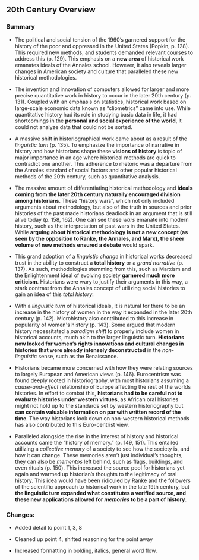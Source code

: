 ## 20th Century Overview

### Summary

- The political and social tension of the 1960’s garnered support for the history of the poor and oppressed in the United States (Popkin, p. 128). This required new methods, and students demanded relevant courses to address this (p. 129). This emphasis on a **new area** of historical work emanates ideals of the Annales school. However, it also reveals larger changes in American society and culture that paralleled these new historical methodologies. 

- The invention and innovation of computers allowed for larger and more precise quantitative work in history to occur in the later 20th century (p. 131). Coupled with an emphasis on statistics, historical work based on large-scale economic data known as “cliometrics” came into use. While quantitative history had its role in studying basic data in life, it had shortcomings in the **personal and social experience of the world**, it could not analyze data that could not be sorted. 

- A massive shift in historiographical work came about as a result of the *linguistic turn* (p. 135). To emphasize the importance of narrative in history and how historians shape these **visions of history** is topic of major importance in an age where historical methods are quick to contradict one another. This adherence to rhetoric was a departure from the Annales standard of social factors and other popular historical methods of the 20th century, such as quantitative analysis.

- The massive amount of differentiating historical methodology and **ideals coming from the later 20th century naturally encouraged division among historians**. These “history wars”, which not only included arguments about methodology, but also of the truth in sources and prior histories of the past made historians deadlock in an argument that is still alive today (p. 158, 162). One can see these *wars* emanate into modern history, such as the interpretation of past wars in the United States. While **arguing about historical methodology is not a new concept (as seen by the opposition to Ranke, the Annales, and Marx), the sheer volume of new methods ensured a debate** would spark. 

- This grand adoption of a *linguistic change* in historical works decreased trust in the ability to construct a **total history** or a *grand narrative* (p. 137). As such, methodologies stemming from this, such as Marxism and the Enlightenment ideal of evolving society **garnered much more criticism**. Historians were wary to justify their arguments in this way, a stark contrast from the Annales concept of utilizing social histories to gain an idea of this *total history*. 

- With a *linguistic turn* of historical ideals, it is natural for there to be an increase in the history of women in the way it expanded in the later 20th century (p. 142). Microhistory also contributed to this increase in popularity of women's history (p. 143). Some argued that modern history necessitated a *paradigm shift* to properly include women in historical accounts, much akin to the larger linguistic turn. **Historians now looked for women’s rights innovations and cultural changes in histories that were already intensely deconstructed** in the *non-linguistic* sense, such as the Renaissance. 

- Historians became more concerned with how they were relating sources to largely European and American views (p. 146). Eurocentrism was found deeply rooted in historiography, with most historians assuming a *cause-and-effect* relationship of Europe affecting the rest of the worlds histories. In effort to combat this, **historians had to be careful not to evaluate histories under western virtues**, as African oral histories might not hold up to the standards set by western historiography but **can contain valuable information on par with written record of the time**. The way historians look down on non-western historical methods has also contributed to this Euro-centrist view.

- Paralleled alongside the rise in the interest of history and historical accounts came the “history of memory.” (p. 149, 151). This entailed utilizing a *collective memory* of a society to see how the society is, and how it can change. These memories aren’t just individual’s thoughts, they can also be *mementos* left behind, such as flags, buildings, and even rituals (p. 150). This increased the source pool for historians yet again and warmed up historian’s thoughts to the legitimacy of oral history. This idea would have been ridiculed by Ranke and the followers of the scientific approach to historical work in the late 19th century, but **the linguistic turn expanded what constitutes a verified source, and these new applications allowed for *memories* to be a part of history**. 

### Changes:

- Added detail to point 1, 3, 8

- Cleaned up point 4, shifted reasoning for the point away

- Increased formatting in bolding, italics, general word flow. 
